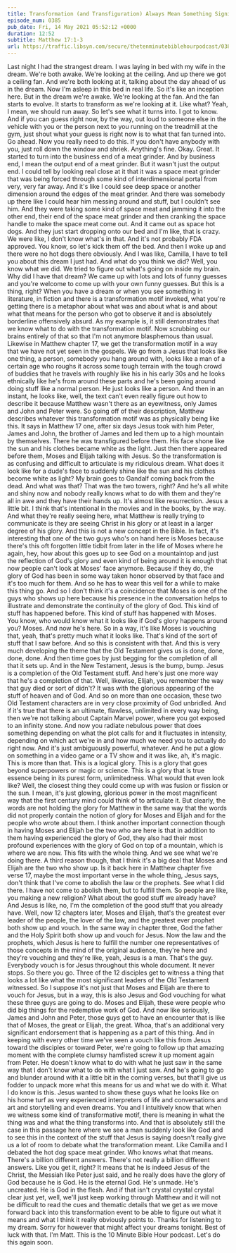 ```yaml
---
title: Transformation (and Transfiguration) Always Mean Something Significant In a Story and Matthew 17 Follows the Pattern
episode_num: 0385
pub_date: Fri, 14 May 2021 05:52:12 +0000
duration: 12:52
subtitle: Matthew 17:1-3
url: https://traffic.libsyn.com/secure/thetenminutebiblehourpodcast/0385_-_Transformation_and_Transfiguration_Always_Mean_Something_Significant_In_a_Story_and_Matthew_17_Follows_the_Pattern.mp3
---
```


 Last night I had the strangest dream. I was laying in bed with my wife in the dream. We're both awake. We're looking at the ceiling. And up there we got a ceiling fan. And we're both looking at it, talking about the day ahead of us in the dream. Now I'm asleep in this bed in real life. So it's like an inception here. But in the dream we're awake. We're looking at the fan. And the fan starts to evolve. It starts to transform as we're looking at it. Like what? Yeah, I mean, we should run away. So let's see what it turns into. I got to know. And if you can guess right now, by the way, out loud to someone else in the vehicle with you or the person next to you running on the treadmill at the gym, just shout what your guess is right now is to what that fan turned into. Go ahead. Now you really need to do this. If you don't have anybody with you, just roll down the window and shriek. Anything's fine. Okay. Great. It started to turn into the business end of a meat grinder. And by business end, I mean the output end of a meat grinder. But it wasn't just the output end. I could tell by looking real close at it that it was a space meat grinder that was being forced through some kind of interdimensional portal from very, very far away. And it's like I could see deep space or another dimension around the edges of the meat grinder. And there was somebody up there like I could hear him messing around and stuff, but I couldn't see him. And they were taking some kind of space meat and jamming it into the other end, their end of the space meat grinder and then cranking the space handle to make the space meat come out. And it came out as space hot dogs. And they just start dropping onto our bed and I'm like, that is crazy. We were like, I don't know what's in that. And it's not probably FDA approved. You know, so let's kick them off the bed. And then I woke up and there were no hot dogs there obviously. And I was like, Camilla, I have to tell you about this dream I just had. And what do you think we did? Well, you know what we did. We tried to figure out what's going on inside my brain. Why did I have that dream? We came up with lots and lots of funny guesses and you're welcome to come up with your own funny guesses. But this is a thing, right? When you have a dream or when you see something in literature, in fiction and there is a transformation motif invoked, what you're getting there is a metaphor about what was and about what is and about what that means for the person who got to observe it and is absolutely borderline offensively absurd. As my example is, it still demonstrates that we know what to do with the transformation motif. Now scrubbing our brains entirely of that so that I'm not anymore blasphemous than usual. Likewise in Matthew chapter 17, we get the transformation motif in a way that we have not yet seen in the gospels. We go from a Jesus that looks like one thing, a person, somebody you hang around with, looks like a man of a certain age who roughs it across some tough terrain with the tough crowd of buddies that he travels with roughly like his in his early 30s and he looks ethnically like he's from around these parts and he's been going around doing stuff like a normal person. He just looks like a person. And then in an instant, he looks like, well, the text can't even really figure out how to describe it because Matthew wasn't there as an eyewitness, only James and John and Peter were. So going off of their description, Matthew describes whatever this transformation motif was as physically being like this. It says in Matthew 17 one, after six days Jesus took with him Peter, James and John, the brother of James and led them up to a high mountain by themselves. There he was transfigured before them. His face shone like the sun and his clothes became white as the light. Just then there appeared before them, Moses and Elijah talking with Jesus. So the transformation is as confusing and difficult to articulate is my ridiculous dream. What does it look like for a dude's face to suddenly shine like the sun and his clothes become white as light? My brain goes to Gandalf coming back from the dead. And what was that? That was the two towers, right? And he's all white and shiny now and nobody really knows what to do with them and they're all in awe and they have their hands up. It's almost like resurrection. Jesus a little bit. I think that's intentional in the movies and in the books, by the way. And what they're really seeing here, what Matthew is really trying to communicate is they are seeing Christ in his glory or at least in a larger degree of his glory. And this is not a new concept in the Bible. In fact, it's interesting that one of the two guys who's on hand here is Moses because there's this oft forgotten little tidbit from later in the life of Moses where he again, hey, how about this goes up to see God on a mountaintop and just the reflection of God's glory and even kind of being around it is enough that now people can't look at Moses' face anymore. Because if they do, the glory of God has been in some way taken honor observed by that face and it's too much for them. And so he has to wear this veil for a while to make this thing go. And so I don't think it's a coincidence that Moses is one of the guys who shows up here because his presence in the conversation helps to illustrate and demonstrate the continuity of the glory of God. This kind of stuff has happened before. This kind of stuff has happened with Moses. You know, who would know what it looks like if God's glory happens around you? Moses. And now he's here. So in a way, it's like Moses is vouching that, yeah, that's pretty much what it looks like. That's kind of the sort of stuff that I saw before. And so this is consistent with that. And this is very much developing the theme that the Old Testament gives us is done, done, done, done. And then time goes by just begging for the completion of all that it sets up. And in the New Testament, Jesus is the bump, bump. Jesus is a completion of the Old Testament stuff. And here's just one more way that he's a completion of that. Well, likewise, Elijah, you remember the way that guy died or sort of didn't? It was with the glorious appearing of the stuff of heaven and of God. And so on more than one occasion, these two Old Testament characters are in very close proximity of God unbridled. And if it's true that there is an ultimate, flawless, unlimited in every way being, then we're not talking about Captain Marvel power, where you got exposed to an infinity stone. And now you radiate nebulous power that does something depending on what the plot calls for and it fluctuates in intensity, depending on which act we're in and how much we need you to actually do right now. And it's just ambiguously powerful, whatever. And he put a glow on something in a video game or a TV show and it was like, ah, it's magic. This is more than that. This is a logical glory. This is a glory that goes beyond superpowers or magic or science. This is a glory that is true essence being in its purest form, unlimitedness. What would that even look like? Well, the closest thing they could come up with was fusion or fission or the sun. I mean, it's just glowing, glorious power in the most magnificent way that the first century mind could think of to articulate it. But clearly, the words are not holding the glory for Matthew in the same way that the words did not properly contain the notion of glory for Moses and Elijah and for the people who wrote about them. I think another important connection though in having Moses and Elijah be the two who are here is that in addition to them having experienced the glory of God, they also had their most profound experiences with the glory of God on top of a mountain, which is where we are now. This fits with the whole thing. And we see what we're doing there. A third reason though, that I think it's a big deal that Moses and Elijah are the two who show up. Is it back here in Matthew chapter five verse 17, maybe the most important verse in the whole thing, Jesus says, don't think that I've come to abolish the law or the prophets. See what I did there. I have not come to abolish them, but to fulfill them. So people are like, you making a new religion? What about the good stuff we already have? And Jesus is like, no, I'm the completion of the good stuff that you already have. Well, now 12 chapters later, Moses and Elijah, that's the greatest ever leader of the people, the lover of the law, and the greatest ever prophet both show up and vouch. In the same way in chapter three, God the father and the Holy Spirit both show up and vouch for Jesus. Now the law and the prophets, which Jesus is here to fulfill the number one representatives of those concepts in the mind of the original audience, they're here and they're vouching and they're like, yeah, Jesus is a man. That's the guy. Everybody vouch is for Jesus throughout this whole document. It never stops. So there you go. Three of the 12 disciples get to witness a thing that looks a lot like what the most significant leaders of the Old Testament witnessed. So I suppose it's not just that Moses and Elijah are there to vouch for Jesus, but in a way, this is also Jesus and God vouching for what these three guys are going to do. Moses and Elijah, these were people who did big things for the redemptive work of God. And now like seriously, James and John and Peter, those guys get to have an encounter that is like that of Moses, the great or Elijah, the great. Whoa, that's an additional very significant endorsement that is happening as a part of this thing. And in keeping with every other time we've seen a vouch like this from Jesus toward the disciples or toward Peter, we're going to follow up that amazing moment with the complete clumsy hamfisted screw it up moment again from Peter. He doesn't know what to do with what he just saw in the same way that I don't know what to do with what I just saw. And he's going to go and blunder around with it a little bit in the coming verses, but that'll give us fodder to unpack more what this means for us and what we do with it. What I do know is this. Jesus wanted to show these guys what he looks like on his home turf as very experienced interpreters of life and conversations and art and storytelling and even dreams. You and I intuitively know that when we witness some kind of transformative motif, there is meaning in what the thing was and what the thing transforms into. And that is absolutely still the case in this passage here where we see a man suddenly look like God and to see this in the context of the stuff that Jesus is saying doesn't really give us a lot of room to debate what the transformation meant. Like Camilla and I debated the hot dog space meat grinder. Who knows what that means. There's a billion different answers. There's not really a billion different answers. Like you get it, right? It means that he is indeed Jesus of the Christ, the Messiah like Peter just said, and he really does have the glory of God because he is God. He is the eternal God. He's unmade. He's uncreated. He is God in the flesh. And if that isn't crystal crystal crystal clear just yet, well, we'll just keep working through Matthew and it will not be difficult to read the cues and thematic details that we get as we move forward back into this transformation event to be able to figure out what it means and what I think it really obviously points to. Thanks for listening to my dream. Sorry for however that might affect your dreams tonight. Best of luck with that. I'm Matt. This is the 10 Minute Bible Hour podcast. Let's do this again soon.